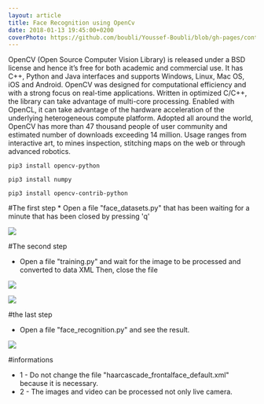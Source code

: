 ```yaml
---
layout: article
title: Face Recognition using OpenCv
date: 2018-01-13 19:45:00+0200
coverPhoto: https://github.com/boubli/Youssef-Boubli/blob/gh-pages/contents/images/2019/01/Opencv-python.png
---
```


OpenCV (Open Source Computer Vision Library) is released under a BSD license and hence it’s free for both academic and commercial use. It has C++, Python and Java interfaces and supports Windows, Linux, Mac OS, iOS and Android. OpenCV was designed for computational efficiency and with a strong focus on real-time applications. Written in optimized C/C++, the library can take advantage of multi-core processing. Enabled with OpenCL, it can take advantage of the hardware acceleration of the underlying heterogeneous compute platform.
Adopted all around the world, OpenCV has more than 47 thousand people of user community and estimated number of downloads exceeding 14 million. Usage ranges from interactive art, to mines inspection, stitching maps on the web or through advanced robotics.

`pip3 install opencv-python`

`pip3 install numpy`

`pip3 install opencv-contrib-python`

#The first step
	* Open a file "face_datasets.py" that has been waiting for a minute that has been closed by pressing 'q'

![](https://boubli.github.io/Youssef-Boubi/contents/images/2019/01/51076992-b390e100-1697-11e9-9be1-ed5c63a067a6.png)

#The second step
 * Open a file "training.py" and wait for the image to be processed and converted to data XML Then, close the file

![](https://boubli.github.io/Youssef-Boubi/contents/images/2019/01/51077003-e76c0680-1697-11e9-931d-18dd51c68827.png)

![](https://boubli.github.io/Youssef-Boubi/contents/images/2019/01/51077012-12eef100-1698-11e9-91be-f9f7032b5dbe.png)

#the last step
 * Open a file "face_recognition.py" and see the result.

![](https://boubli.github.io/Youssef-Boubi/contents/images/2019/01/51077018-40d43580-1698-11e9-8865-4eb96506a4a0.png)

#informations
 * 1 - Do not change the file "haarcascade_frontalface_default.xml" because it is necessary.
 * 2 - The images and video can be processed not only live camera.


